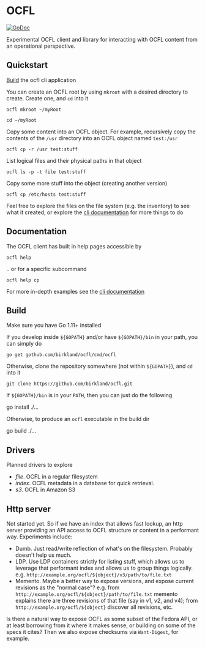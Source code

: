 # OCFL

[![GoDoc](https://godoc.org/github.com/birkland/ocfl?status.svg)](https://godoc.org/github.com/birkland/ocfl)

Experimental OCFL client and library for interacting with OCFL content from an operational perspective.  

## Quickstart

[Build](#Build) the ocfl cli application

You can create an OCFL root by using `mkroot` with a desired directory to create.  Create one, and `cd` into it

    ocfl mkroot ~/myRoot

    cd ~/myRoot

Copy some content into an OCFL object.  For example, recursively copy the contents of the `/usr` directory into an OCFL object named `test:/usr`

    ocfl cp -r /usr test:stuff

List logical files and their physical paths in that object

    ocfl ls -p -t file test:stuff

Copy some more stuff into the object (creating another version)

    ocfl cp /etc/hosts test:stuff

Feel free to explore the files on the file system (e.g. the inventory) to see what it created, or explore
the [cli documentation](cmd/ocfl/README.md) for more things to do

## Documentation

The OCFL client has built in help pages accessible by

    ocfl help

.. or for a specific subcommand

    ocfl help cp

For more in-depth examples see the [cli documentation](cmd/ocfl/README.md)

## Build

Make sure you have Go 1.11+ installed

If you develop inside `${GOPATH}` and/or have `${GOPATH}/bin` in your path, you can simply do

    go get gothub.com/birkland/ocfl/cmd/ocfl

Otherwise, clone the repository somewhere (not within `${GOPATH}`), and `cd` into it

    git clone https://github.com/birkland/ocfl.git

If `${GOPATH}/bin` is in your `PATH`, then you can just do the following

   go install ./...

Otherwise, to produce an `ocfl` executable in the build dir

   go build ./...


## Drivers

Planned drivers to explore

* _file_.  OCFL in a regular filesystem
* _index_.  OCFL metadata in a database for quick retrieval.
* _s3_.  OCFL in Amazon S3

## Http server

Not started yet.  So if we have an index that allows fast lookup, an http server providing an API access to OCFL structure or content in a performant way.
Experiments include:

* Dumb.  Just read/write reflection of what's on the filesystem.  Probably doesn't help us much.
* LDP.  Use LDP containers strictly for listing stuff, which allows us to leverage that performant index and allows us to group things logically.
  e.g. `http://example.org/ocfl/${object}/v3/path/to/file.txt`
* Memento.  Maybe a better way to expose versions, and expose current revisions as the "normal case"?  e.g. from `http://example.org/ocfl/${object}/path/to/file.txt` memento explains there are three revisions of that file (say in v1, v2, and v4); from `http://example.org/ocfl/${object}` discover all revisions, etc.

Is there a natural way to expose OCFL as some subset of the Fedora API, or at least borrowing from it where it makes sense, or building on some of the specs it cites?  Then we also expose checksums via `Want-Digest`, for example.